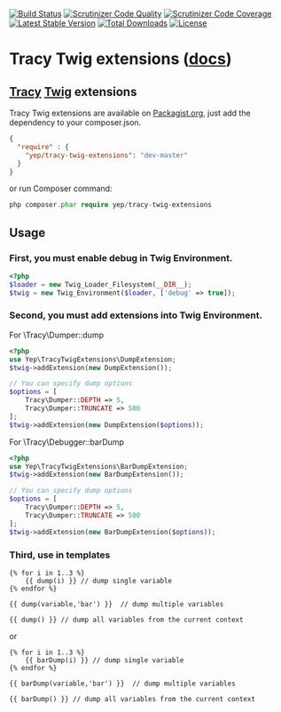 [![Build Status](https://travis-ci.org/YepFoundation/tracy-twig-extensions.svg?branch=master)](https://travis-ci.org/YepFoundation/tracy-twig-extensions)
[![Scrutinizer Code Quality](https://scrutinizer-ci.com/g/YepFoundation/tracy-twig-extensions/badges/quality-score.png?b=master)](https://scrutinizer-ci.com/g/YepFoundation/tracy-twig-extensions/?branch=master)
[![Scrutinizer Code Coverage](https://scrutinizer-ci.com/g/YepFoundation/tracy-twig-extensions/badges/coverage.png?b=master)](https://scrutinizer-ci.com/g/YepFoundation/tracy-twig-extensions/?branch=master)
[![Latest Stable Version](https://poser.pugx.org/yep/tracy-twig-extensions/v/stable)](https://packagist.org/packages/yep/tracy-twig-extensions)
[![Total Downloads](https://poser.pugx.org/yep/tracy-twig-extensions/downloads)](https://packagist.org/packages/yep/tracy-twig-extensions)
[![License](https://poser.pugx.org/yep/tracy-twig-extensions/license)](https://github.com/YepFoundation/tracy-twig-extensions/blob/master/LICENSE.md)

# Tracy Twig extensions ([docs](http://yepfoundation.github.io/tracy-twig-extensions))

## [Tracy](https://tracy.nette.org) [Twig](http://twig.sensiolabs.org/) extensions
Tracy Twig extensions are available on [Packagist.org](https://packagist.org/packages/yep/tracy-twig-extensions),
just add the dependency to your composer.json.

```json
{
  "require" : {
    "yep/tracy-twig-extensions": "dev-master"
  }
}
```

or run Composer command:

```php
php composer.phar require yep/tracy-twig-extensions
```

## Usage
### First, you must enable debug in Twig Environment.

```php
<?php
$loader = new Twig_Loader_Filesystem(__DIR__);
$twig = new Twig_Environment($loader, ['debug' => true]);
```

### Second, you must add extensions into Twig Environment.

For \Tracy\Dumper::dump
```php
<?php
use Yep\TracyTwigExtensions\DumpExtension;
$twig->addExtension(new DumpExtension());

// You can specify dump options
$options = [
	Tracy\Dumper::DEPTH => 5,
	Tracy\Dumper::TRUNCATE => 500
];
$twig->addExtension(new DumpExtension($options));
```

For \Tracy\Debugger::barDump
```php
<?php
use Yep\TracyTwigExtensions\BarDumpExtension;
$twig->addExtension(new BarDumpExtension());

// You can specify dump options
$options = [
	Tracy\Dumper::DEPTH => 5,
	Tracy\Dumper::TRUNCATE => 500
];
$twig->addExtension(new BarDumpExtension($options));
```

### Third, use in templates
```twig
{% for i in 1..3 %}
	{{ dump(i) }} // dump single variable
{% endfor %}

{{ dump(variable,'bar') }}  // dump multiple variables

{{ dump() }} // dump all variables from the current context
```
or
```twig
{% for i in 1..3 %}
	{{ barDump(i) }} // dump single variable
{% endfor %}

{{ barDump(variable,'bar') }}  // dump multiple variables

{{ barDump() }} // dump all variables from the current context
```
